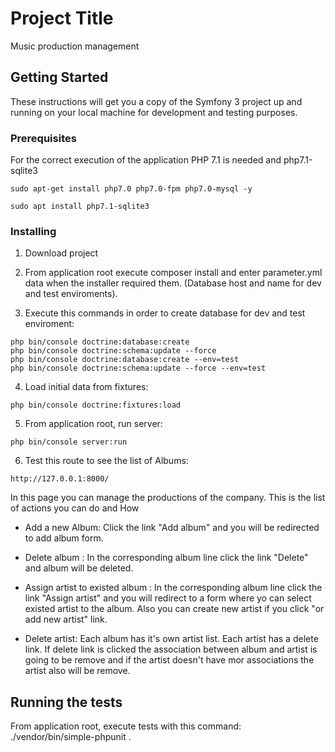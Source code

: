 # Project Title

Music production management

## Getting Started

These instructions will get you a copy of the Symfony 3 project up and running on your local machine for development and testing purposes.

### Prerequisites

For the correct execution of the application PHP 7.1 is needed and php7.1-sqlite3


```
sudo apt-get install php7.0 php7.0-fpm php7.0-mysql -y
```
```
sudo apt install php7.1-sqlite3
```

### Installing

1. Download project

2. From application root execute composer install and enter parameter.yml data when the installer required them. (Database host and name for dev and test enviroments).

3. Execute this commands in order to create database for dev and test enviroment:

```
php bin/console doctrine:database:create
php bin/console doctrine:schema:update --force
php bin/console doctrine:database:create --env=test
php bin/console doctrine:schema:update --force --env=test

```

4. Load initial data from fixtures:

```
php bin/console doctrine:fixtures:load
```

5. From application root, run server:

```
php bin/console server:run
```

6. Test this route to see the list of Albums:

```
http://127.0.0.1:8000/
```
In this page you can manage the productions of the company. This is the list of actions you can do and How

- Add a new Album: Click the link "Add album" and you will be redirected to add album form.

- Delete album : In the corresponding album line click the link "Delete" and album will be deleted.

- Assign artist to existed album : In the corresponding album line click the link "Assign artist" and you will redirect to a form where yo can select existed artist to the album. Also you can create new artist if you click "or add new artist" link.

- Delete artist: Each album has it's own artist list. Each artist has a delete link. If delete link is clicked the association between album and artist is going to be remove and if the artist doesn't have mor associations the artist also will be remove.


## Running the tests

From application root, execute tests with this command: ./vendor/bin/simple-phpunit .


